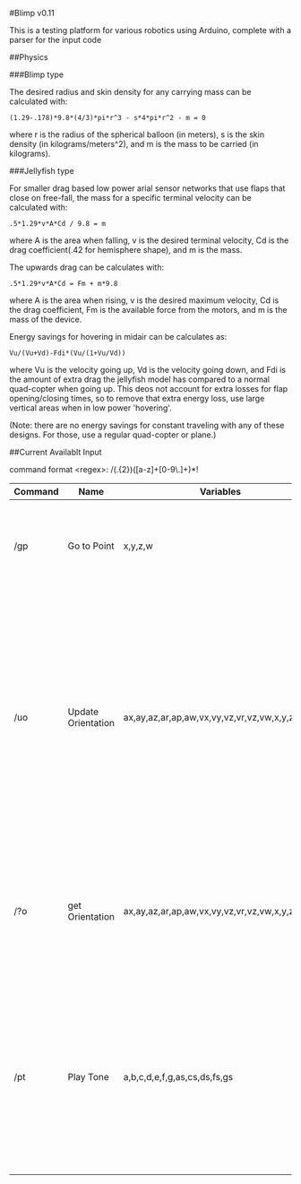 #Blimp v0.11

This is a testing platform for various robotics using Arduino, complete with a parser for the input code

##Physics

###Blimp type

The desired radius and skin density for any carrying mass can be calculated with:

    (1.29-.178)*9.8*(4/3)*pi*r^3 - s*4*pi*r^2 - m = 0

where r is the radius of the spherical balloon (in meters), s is the skin density (in kilograms/meters^2), and m is the mass to be carried (in kilograms).

###Jellyfish type

For smaller drag based low power arial sensor networks that use flaps that close on free-fall, the mass for a specific terminal velocity can be calculated with:

    .5*1.29*v*A*Cd / 9.8 = m
    
where A is the area when falling, v is the desired terminal velocity, Cd is the drag coefficient(.42 for hemisphere shape), and m is the mass.

The upwards drag can be calculates with:

    .5*1.29*v*A*Cd = Fm + m*9.8
    
where A is the area when rising, v is the desired maximum velocity, Cd is the drag coefficient, Fm is the available force from the motors, and m is the mass of the device.

Energy savings for hovering in midair can be calculates as:

    Vu/(Vu+Vd)-Fdi*(Vu/(1+Vu/Vd))
    
where Vu is the velocity going up, Vd is the velocity going down, and Fdi is the amount of extra drag the jellyfish model has compared to a normal quad-copter when going up. This deos not account for extra losses for flap opening/closing times, so to remove that extra energy loss, use large vertical areas when in low power 'hovering'.

(Note: there are no energy savings for constant traveling with any of these designs. For those, use a regular quad-copter or plane.)

##Current Availablt Input

command format \<regex\>: /(.{2})([a-z]+[0-9\\.]+)*!

| Command | Name | Variables | Description |
|---------|------|-----------|-------------|
|/gp |Go to Point | x,y,z,w   |Sets the next coordinates to go to, with the current position as the origin.|
|/uo |Update Orientation | ax,ay,az,ar,ap,aw,vx,vy,vz,vr,vz,vw,x,y,z,r,p,w | Updates the orientation of the robot (x,y,z are with respect to the previous origin when traveling, otherwise 0) (todo: add percentage error so you can combine orientation values from camera and imu)|
|/?o |get Orientation | ax,ay,az,ar,ap,aw,vx,vy,vz,vr,vz,vw,x,y,z,r,p,w | Prints the Arduino orientation info to the computer. (todo: report values with errors, for same reason as /uo)
|/pt |Play Tone | a,b,c,d,e,f,g,as,cs,ds,fs,gs |plays a melody. Format is (a-g)(s)?(0-8)l(inverse of length compared to sec)+. Currecntly, the max length is 64, but that can be changed if it's important.
